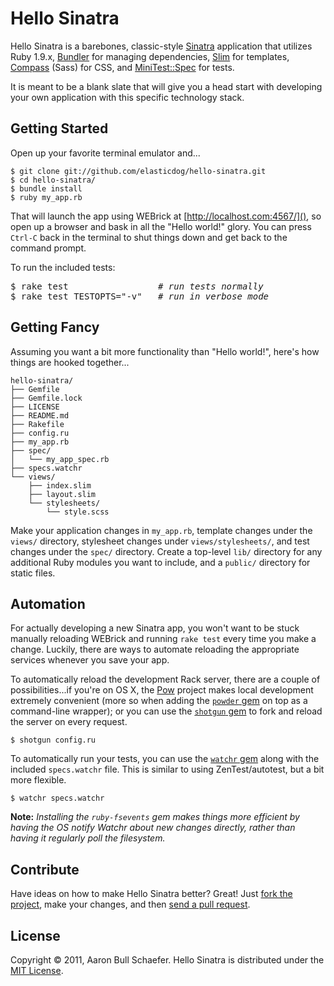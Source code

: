 Hello Sinatra
=============

Hello Sinatra is a barebones, classic-style [Sinatra](http://www.sinatrarb.com/) application that utilizes Ruby 1.9.x, [Bundler](http://gembundler.com/) for managing dependencies, [Slim](http://slim-lang.com/) for templates, [Compass](http://compass-style.org/) (Sass) for CSS, and [MiniTest::Spec](http://bfts.rubyforge.org/minitest/) for tests.

It is meant to be a blank slate that will give you a head start with developing your own application with this specific technology stack.

Getting Started
---------------

Open up your favorite terminal emulator and...

    $ git clone git://github.com/elasticdog/hello-sinatra.git
    $ cd hello-sinatra/
    $ bundle install
    $ ruby my_app.rb

That will launch the app using WEBrick at [http://localhost.com:4567/](), so open up a browser and bask in all the "Hello world!" glory. You can press `Ctrl-C` back in the terminal to shut things down and get back to the command prompt.

To run the included tests:

<pre>$ rake test                 <i># run tests normally</i>
$ rake test TESTOPTS="-v"   <i># run in verbose mode</i></pre>

Getting Fancy
-------------

Assuming you want a bit more functionality than "Hello world!", here's how things are hooked together...

    hello-sinatra/
    ├── Gemfile
    ├── Gemfile.lock
    ├── LICENSE
    ├── README.md
    ├── Rakefile
    ├── config.ru
    ├── my_app.rb
    ├── spec/
    │   └── my_app_spec.rb
    ├── specs.watchr
    └── views/
        ├── index.slim
        ├── layout.slim
        └── stylesheets/
            └── style.scss

Make your application changes in `my_app.rb`, template changes under the `views/` directory, stylesheet changes under `views/stylesheets/`, and test changes under the `spec/` directory. Create a top-level `lib/` directory for any additional Ruby modules you want to include, and a `public/` directory for static files.

Automation
----------

For actually developing a new Sinatra app, you won't want to be stuck manually reloading WEBrick and running `rake test` every time you make a change. Luckily, there are ways to automate reloading the appropriate services whenever you save your app.

To automatically reload the development Rack server, there are a couple of possibilities...if you're on OS X, the [Pow](http://pow.cx/) project makes local development extremely convenient (more so when adding the [`powder` gem](https://github.com/Rodreegez/powder) on top as a command-line wrapper); or you can use the [`shotgun` gem](https://github.com/rtomayko/shotgun) to fork and reload the server on every request.

    $ shotgun config.ru

To automatically run your tests, you can use the [`watchr` gem](https://github.com/mynyml/watchr) along with the included `specs.watchr` file. This is similar to using ZenTest/autotest, but a bit more flexible.

    $ watchr specs.watchr

**Note:** _Installing the `ruby-fsevents` gem makes things more efficient by having the OS notify Watchr about new changes directly, rather than having it regularly poll the filesystem._

Contribute
----------

Have ideas on how to make Hello Sinatra better? Great! Just [fork the project](http://help.github.com/fork-a-repo/), make your changes, and then [send a pull request](http://help.github.com/send-pull-requests/).

License
-------

Copyright &copy; 2011, Aaron Bull Schaefer. Hello Sinatra is distributed under the [MIT License](http://www.opensource.org/licenses/mit-license.php).

